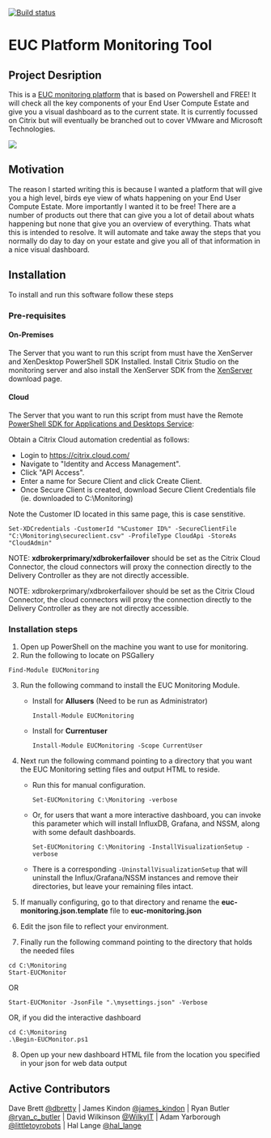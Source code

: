 [![Build status](https://ci.appveyor.com/api/projects/status/2yb4ai0n72nrsm2x/branch/master?retina=true)](https://ci.appveyor.com/project/dbretty/eucmonitoring/branch/master)

# EUC Platform Monitoring Tool

## Project Desription

This is a [EUC monitoring platform](http://bretty.me.uk/free-citrix-xendesktop-7-monitoring-platform/) that is based on Powershell and FREE! It will check all the key components of your End User Compute Estate and give you a visual dashboard as to the current state. It is currently focussed on Citrix but will eventually be branched out to cover VMware and Microsoft Technologies.

![](https://raw.githubusercontent.com/dbretty/eucmonitoring/master/img/overview.png)

## Motivation

The reason I started writing this is because I wanted a platform that will give you a high level, birds eye view of whats happening on your End User Compute Estate. More importantly I wanted it to be free! There are a number of products out there that can give you a lot of detail about whats happening but none that give you an overview of everything.  Thats what this is intended to resolve. It will automate and take away the steps that you normally do day to day on your estate and give you all of that information in a nice visual dashboard.

## Installation

To install and run this software follow these steps

### Pre-requisites 
#### On-Premises

The Server that you want to run this script from must have the XenServer and XenDesktop PowerShell SDK Installed. Install Citrix Studio on the monitoring server and also install the XenServer SDK from the [XenServer](https://www.citrix.com/downloads/xenserver/product-software.html) download page.

#### Cloud
The Server that you want to run this script from must have the Remote [PowerShell SDK for Applications and Desktops Service](http://download.apps.cloud.com/CitrixPoshSdk.exe): 

Obtain a Citrix Cloud automation credential as follows:
- Login to https://citrix.cloud.com/
- Navigate to "Identity and Access Management". 
- Click "API Access". 
- Enter a name for Secure Client and click Create Client. 
- Once Secure Client is created, download Secure Client Credentials file (ie. downloaded to C:\Monitoring)

Note the Customer ID located in this same page, this is case senstitive.
```
Set-XDCredentials -CustomerId "%Customer ID%" -SecureClientFile "C:\Monitoring\secureclient.csv" -ProfileType CloudApi -StoreAs "CloudAdmin"
```

NOTE: **xdbrokerprimary/xdbrokerfailover** should be set as the Citrix Cloud Connector, the cloud connectors will proxy the connection directly to the Delivery Controller as they are not directly accessible.

NOTE: xdbrokerprimary/xdbrokerfailover should be set as the Citrix Cloud Connector, the cloud connectors will proxy the connection directly to the Delivery Controller as they are not directly accessible.

### Installation steps

1. Open up PowerShell on the machine you want to use for monitoring.
2. Run the following to locate on PSGallery
```text
Find-Module EUCMonitoring
```
3. Run the following command to install the EUC Monitoring Module.
   * Install for **Allusers** (Need to be run as Administrator)
        ```text
        Install-Module EUCMonitoring
        ```
   * Install for **Currentuser**
        ```text
        Install-Module EUCMonitoring -Scope CurrentUser
        ```
4. Next run the following command pointing to a directory that you want the EUC Monitoring setting files and output HTML to reside.
   * Run this for manual configuration. 
        ```text
        Set-EUCMonitoring C:\Monitoring -verbose
        ```
   * Or, for users that want a more interactive dashboard, you can invoke this parameter which will install InfluxDB, Grafana, and NSSM, along with some default dashboards.
        ```text
        Set-EUCMonitoring C:\Monitoring -InstallVisualizationSetup -verbose
        ```
    * There is a corresponding ```-UninstallVisualizationSetup``` that will uninstall the Influx/Grafana/NSSM instances and remove their directories, but leave your remaining files intact. 
5. If manually configuring, go to that directory and rename the **euc-monitoring.json.template** file to **euc-monitoring.json**
6. Edit the json file to reflect your environment.  

7. Finally run the following command pointing to the directory that holds the needed files

```text
cd C:\Monitoring
Start-EUCMonitor
```
OR
```text
Start-EUCMonitor -JsonFile ".\mysettings.json" -Verbose 
```
OR, if you did the interactive dashboard
```text
cd C:\Monitoring
.\Begin-EUCMonitor.ps1
```

8. Open up your new dashboard HTML file from the location you specified in your json for web data output

## Active Contributors

Dave Brett [@dbretty](https://twitter.com/dbretty) | James Kindon [@james_kindon](https://twitter.com/james_kindon) | Ryan Butler [@ryan_c_butler](https://twitter.com/Ryan_C_Butler) | David Wilkinson [@WilkyIT](https://twitter.com/WilkyIT) | Adam Yarborough [@littletoyrobots](https://twitter.com/littletoyrobots) | Hal Lange [@hal_lange](https://twitter.com/hal_lange)
